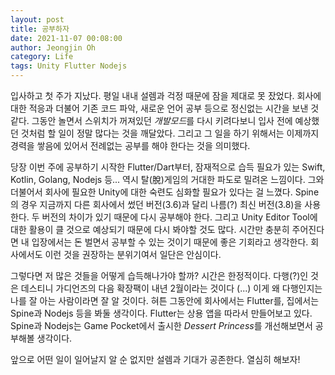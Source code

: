 ```yaml
---
layout: post
title: 공부하자
date: 2021-11-07 00:08:00
author: Jeongjin Oh
category: Life
tags: Unity Flutter Nodejs 
---
```


입사하고 첫 주가 지났다. 평일 내내 설렘과 걱정 때문에 잠을 제대로 못 잤었다. 회사에 대한 적응과 더불어 기존 코드 파악, 새로운 언어 공부 등으로 정신없는 시간을 보낸 것 같다. 그동안 놀면서 스위치가 꺼져있던 *개발모드*를 다시 키려다보니 입사 전에 예상했던 것처럼 할 일이 정말 많다는 것을 깨달았다. 그리고 그 일을 하기 위해서는 이제까지 경력을 쌓음에 있어서 전례없는 공부를 해야 한다는 것을 의미했다.

당장 이번 주에 공부하기 시작한 Flutter/Dart부터, 잠재적으로 습득 필요가 있는 Swift, Kotlin, Golang, Nodejs 등... 역시 탈(脫)게임의 거대한 파도로 밀려온 느낌이다. 그와 더불어서 회사에 필요한 Unity에 대한 숙련도 심화할 필요가 있다는 걸 느꼈다. Spine의 경우 지금까지 다른 회사에서 썼던 버전(3.6)과 달리 나름(?) 최신 버전(3.8)을 사용한다. 두 버전의 차이가 있기 때문에 다시 공부해야 한다. 그리고 Unity Editor Tool에 대한 활용이 클 것으로 예상되기 때문에 다시 봐야할 것도 많다. 시간만 충분히 주어진다면 내 입장에서는 돈 벌면서 공부할 수 있는 것이기 때문에 좋은 기회라고 생각한다. 회사에서도 이런 것을 권장하는 분위기여서 일단은 안심이다.

그렇다면 저 많은 것들을 어떻게 습득해나가야 할까? 시간은 한정적이다. 다행(?)인 것은 데스티니 가디언즈의 다음 확장팩이 내년 2월이라는 것이다 (...) 이게 왜 다행인지는 나를 잘 아는 사람이라면 잘 알 것이다. 혀튼 그동안에 회사에서는 Flutter를, 집에서는 Spine과 Nodejs 등을 봐둘 생각이다. Flutter는 상용 앱을 따라서 만들어보고 있다. Spine과 Nodejs는 Game Pocket에서 출시한 *Dessert Princess*를 개선해보면서 공부해볼 생각이다.

앞으로 어떤 일이 일어날지 알 순 없지만 설렘과 기대가 공존한다. 열심히 해보자!
